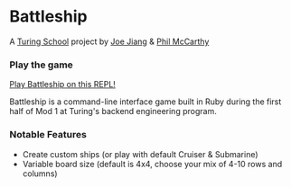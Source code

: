 # Battleship
A [Turing School](https://turing.io/) project by [Joe Jiang](https://github.com/ninesky00) & [Phil McCarthy](https://github.com/philmccarthy)

### Play the game
[Play Battleship on this REPL!](https://replit.com/@philmccarthy/battleship#battleship_runner.rb)

Battleship is a command-line interface game built in Ruby during the first half of Mod 1 at Turing's backend engineering program.

### Notable Features
- Create custom ships (or play with default Cruiser & Submarine)
- Variable board size (default is 4x4, choose your mix of 4-10 rows and columns)

